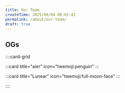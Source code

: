 ```yaml
---
title: Our Team
createTime: 2025/06/04 08:02:42
permalink: /about/our-team/
draft: true
---
```


## OGs

::::card-grid

:::card title="aier" icon="twemoji:penguin"
:::

:::card title="Lunear" icon="twemoji:full-moon-face"
:::

::::
